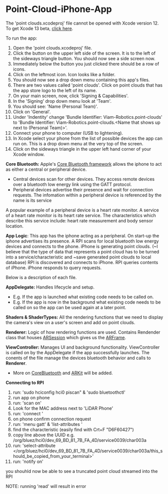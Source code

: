 # Point-Cloud-iPhone-App

The 'point clouds.xcodeproj' file cannot be opened with Xcode version 12.
To get Xcode 13 beta, [click here](https://developer.apple.com/xcode/).

To run the app:
1. Open the 'point clouds.xcodeproj' file.
2. Click the button on the upper left side of the screen. It is to the left of the sideways triangle button. You should now see a side screen now.
3. Immediately below the button you just clicked there should be a row of icons.
4. Click on the leftmost icon. Icon looks like a folder.
5. You should now see a drop down menu containing this app's files.
6. There are two values called 'point clouds'. Click on point clouds that has the app store logo to the left of its name.
7. On your main screen, now, click 'Signing & Capabilities'.
8. In the 'Signing' drop down menu look at 'Team'.
9. You should see: 'Name (Personal Team)'.
10. Click on 'General'.
11. Under 'Indentity' change 'Bundle Identifier: Viam-Robotics.point-clouds' to 'Bundle Identifier: Viam-Robotics.point-clouds.<Name that shows up next to (Personal Team)>'.
12. Connect your phone to computer (USB to lightening).
13. In Xcode select your phone from the list of possible devices the app can run on. This is a drop down menu at the very top of the screen.
14. Click on the sideways triangle in the upper left hand corner of your Xcode window.


**Core Bluetooth:**
Apple's [Core Bluetooth framework](https://developer.apple.com/documentation/corebluetooth) allows the iphone to act as either a central or peripheral device.
- Central devices scan for other devices. They access remote devices over a bluetooth low energy link using the GATT protocol.
- Peripheral devices advertise their presence and wait for connection requests. The infomation within a peripheral device is referenced by the name is its service

A popular example of a peripheral device is a heart rate monitor.
A service of a heart rate monitor is its heart rate service.
The characteristics which describe this service include: heart rate measurement and body sensor location.

**App Logic**:
This app has the iphone acting as a peripheral. On start-up the iphone advertises its presence. A RPI scans for local bluetooth low energy devices and connects to the phone. iPhone is generating point clouds. (~I believe that the type of data that represents a point cloud has to be turned into a service/characteristic and ~save generated point clouds to local database) RPI is discovered and connects to iPhone. RPI queries contents of iPhone. iPhone responds to query requests.



Below is a description of each file.

**AppDelegate:** Handles lifecycle and setup.
- E.g. If the app is launched what existing code needs to be called on.
- E.g. If the app is now in the background what existing code needs to be called on so the app can be used again at a later point.

**Shaders & ShaderTypes:** All the rendering functions that we need to display the camera's view on a user's screen and add on point clouds.

**Renderer:** Logic of how rendering functions are used. Contains Rendender class that houses [ARSession](https://developer.apple.com/documentation/arkit/arsession) which gives us the [ARFrame](https://developer.apple.com/documentation/arkit/arframe).


**ViewController:** Manages UI and background functionality. ViewController is called on by the AppDelegate if the app successfully launches. The conents of the file manage the devices bluetooth behavior and calls to **Renderer**.


* More on [CoreBluetooth](https://developer.apple.com/documentation/corebluetooth) and [ARKit](https://developer.apple.com/documentation/arkit/) will be added.

**Connecting to RPI**
1. run: 'sudo hciconfig hci0 piscan" & 'sudo bluetoothctl'
2. run app on phone
3. run: 'scan on'
4. Look for the MAC address next to 'LiDAR Phone'
5. run: 'connect <MAC address>'
6. on phone confirm connection request
7. run: 'menu gatt' & 'list-attributes <MAC address>'
8. find the characteristic (easily find with Crt+F "D6F60427")
9. copy line above the UUID
  e.g. /org/bluez/hci0/dev_69_BD_81_7B_FA_4D/service0039/char003a
10. run: 'select-attribute </org/bluez/hci0/dev_69_BD_81_7B_FA_4D/service0039/char003a/this_should_be_copied_from_your_terminal>'
11. run: 'notify on'
  
  you shouhld now be able to see a truncated point cloud streamed into the RPI
  
  NOTE: running 'read' will result in error
